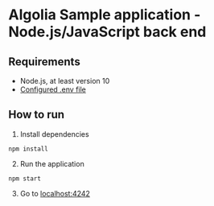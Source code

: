 # Algolia Sample application - Node.js/JavaScript back end

## Requirements

- Node.js, at least version 10
- [Configured .env file](../../README.md)

## How to run

1. Install dependencies

```
npm install
```

2. Run the application

```
npm start
```

3. Go to [localhost:4242](http://localhost:4242)